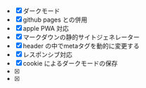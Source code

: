 - [x] ダークモード
- [x] github pages との併用
- [x] apple PWA 対応
- [x] マークダウンの静的サイトジェネレーター
- [x] header の中でmetaタグを動的に変更する
- [x] レスポンシブ対応
- [x] cookie によるダークモードの保存
- [x]
- [x]